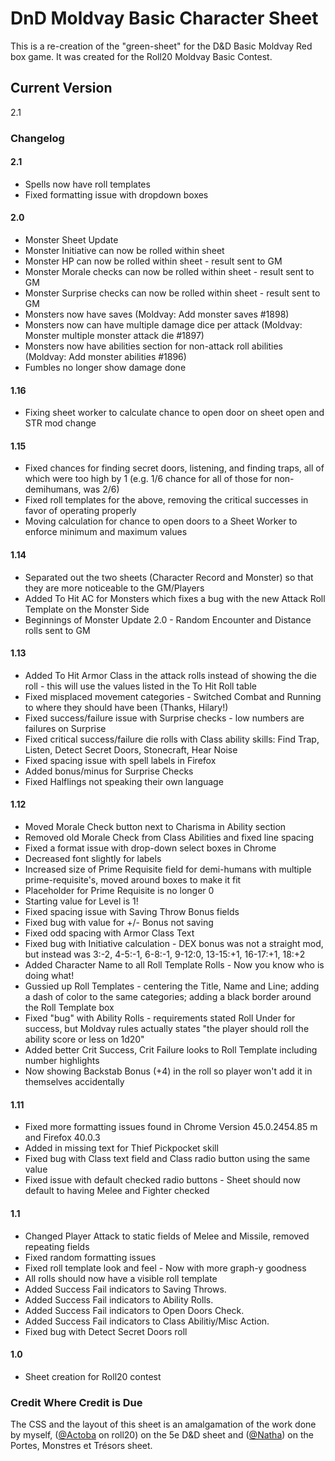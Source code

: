# DnD Moldvay Basic Character Sheet

This is a re-creation of the "green-sheet" for the D&D Basic Moldvay Red box game.  It was created for the Roll20 Moldvay Basic Contest.

## Current Version
2.1

### Changelog

#### 2.1
* Spells now have roll templates
* Fixed formatting issue with dropdown boxes

#### 2.0
* Monster Sheet Update
* Monster Initiative can now be rolled within sheet
* Monster HP can now be rolled within sheet - result sent to GM
* Monster Morale checks can now be rolled within sheet - result sent to GM
* Monster Surprise checks can now be rolled within sheet - result sent to GM
* Monsters now have saves (Moldvay: Add monster saves #1898)
* Monsters now can have multiple damage dice per attack (Moldvay: Monster multiple monster attack die #1897)
* Monsters now have abilities section for non-attack roll abilities (Moldvay: Add monster abilities #1896)
* Fumbles no longer show damage done


#### 1.16
* Fixing sheet worker to calculate chance to open door on sheet open and STR mod change

#### 1.15
* Fixed chances for finding secret doors, listening, and finding traps, all of which were too high by 1 (e.g. 1/6 chance for all of those for non-demihumans, was 2/6)
* Fixed roll templates for the above, removing the critical successes in favor of operating properly
* Moving calculation for chance to open doors to a Sheet Worker to enforce minimum and maximum values

#### 1.14
* Separated out the two sheets (Character Record and Monster) so that they are more noticeable to the GM/Players
* Added To Hit AC for Monsters which fixes a bug with the new Attack Roll Template on the Monster Side
* Beginnings of Monster Update 2.0 - Random Encounter and Distance rolls sent to GM

#### 1.13
* Added To Hit Armor Class in the attack rolls instead of showing the die roll - this will use the values listed in the To Hit Roll table
* Fixed misplaced movement categories - Switched Combat and Running to where they should have been (Thanks, Hilary!)
* Fixed success/failure issue with Surprise checks - low numbers are failures on Surprise
* Fixed critical success/failure die rolls with Class ability skills: Find Trap, Listen, Detect Secret Doors, Stonecraft, Hear Noise
* Fixed spacing issue with spell labels in Firefox
* Added bonus/minus for Surprise Checks
* Fixed Halflings not speaking their own language

#### 1.12
* Moved Morale Check button next to Charisma in Ability section
* Removed old Morale Check from Class Abilities and fixed line spacing
* Fixed a format issue with drop-down select boxes in Chrome
* Decreased font slightly for labels
* Increased size of Prime Requisite field for demi-humans with multiple prime-requisite's, moved around boxes to make it fit
* Placeholder for Prime Requisite is no longer 0
* Starting value for Level is 1!
* Fixed spacing issue with Saving Throw Bonus fields
* Fixed bug with value for +/- Bonus not saving
* Fixed odd spacing with Armor Class Text
* Fixed bug with Initiative calculation - DEX bonus was not a straight mod, but instead was 3:-2, 4-5:-1, 6-8:-1, 9-12:0, 13-15:+1, 16-17:+1, 18:+2
* Added Character Name to all Roll Template Rolls - Now you know who is doing what!
* Gussied up Roll Templates - centering the Title, Name and Line; adding a dash of color to the same categories; adding a black border around the Roll Template box
* Fixed "bug" with Ability Rolls - requirements stated Roll Under for success, but Moldvay rules actually states "the player should roll the ability score or less on 1d20"
* Added better Crit Success, Crit Failure looks to Roll Template including number highlights
* Now showing Backstab Bonus (+4) in the roll so player won't add it in themselves accidentally 

#### 1.11
* Fixed more formatting issues found in Chrome Version 45.0.2454.85 m and Firefox 40.0.3
* Added in missing text for Thief Pickpocket skill
* Fixed bug with Class text field and Class radio button using the same value
* Fixed issue with default checked radio buttons - Sheet should now default to having Melee and Fighter checked

#### 1.1
* Changed Player Attack to static fields of Melee and Missile, removed repeating fields
* Fixed random formatting issues
* Fixed roll template look and feel - Now with more graph-y goodness
* All rolls should now have a visible roll template
* Added Success Fail indicators to Saving Throws.
* Added Success Fail indicators to Ability Rolls.
* Added Success Fail indicators to Open Doors Check.
* Added Success Fail indicators to Class Abilitiy/Misc Action.
* Fixed bug with Detect Secret Doors roll

#### 1.0
* Sheet creation for Roll20 contest

### Credit Where Credit is Due
The CSS and the layout of this sheet is an amalgamation of the work done by myself, ([@Actoba](https://app.roll20.net/users/427494/actoba) on roll20) on the 5e D&D sheet and ([@Natha](https://app.roll20.net/users/75857/natha)) on the Portes, Monstres et Trésors sheet.
